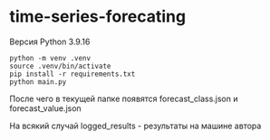 # time-series-forecating
Версия Python 3.9.16
```
python -m venv .venv
source .venv/bin/activate
pip install -r requirements.txt
python main.py
```
После чего в текущей папке появятся forecast_class.json и forecast_value.json

На всякий случай
logged_results - результаты на машине автора 
